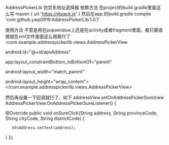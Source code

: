 AddressPickerLib
仿京东地址选择器
依赖方法
在project的build.gradle里面这么写
maven { url 'https://jitpack.io' }
然后在app 的build.gradle
compile 'com.github.ywp0919:AddressPickerLib:1.0.1'  

使用方法
不管是用在popwindow上还是在activity或者fragment里面，都只要直接就在xml文件里面这么用就行了
<com.example.addresspickerlib.views.AddressPickerView

   android:id="@+id/apvAddress"

   app:layout_constraintBottom_toBottomOf="parent"

   android:layout_width="match_parent"

   android:layout_height="wrap_content">
</com.example.addresspickerlib.views.AddressPickerView>

然后再设置一下回调就行了，如下
addressView.setOnAddressPickerSure(new AddressPickerView.OnAddressPickerSureListener() {

   @Override
   public void onSureClick(String address, String provinceCode, String cityCode, String districtCode) {

       mTvAddress.setText(address);
    
   }
});

